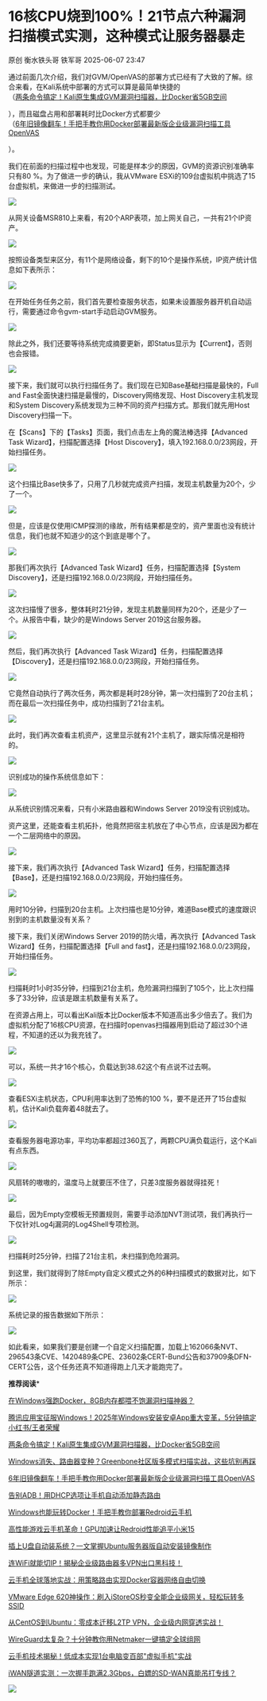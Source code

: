 #  16核CPU烧到100%！21节点六种漏洞扫描模式实测，这种模式让服务器暴走  
原创 衡水铁头哥  铁军哥   2025-06-07 23:47  
  
通过前面几次介绍，我们对GVM/OpenVAS的部署方式已经有了大致的了解。综合来看，在Kali系统中部署的方式可以算是最简单快捷的  
（[两条命令搞定！Kali原生集成GVM漏洞扫描器，比Docker省5GB空间](https://mp.weixin.qq.com/s?__biz=MzI4NjAzMTk3MA==&mid=2458860668&idx=1&sn=197d36812e146c81964457d9a5c735c1&scene=21#wechat_redirect)  
  
），而且磁盘占用和部署耗时比Docker方式都要少  
（[6年旧镜像翻车！手把手教你用Docker部署最新版企业级漏洞扫描工具OpenVAS](https://mp.weixin.qq.com/s?__biz=MzI4NjAzMTk3MA==&mid=2458860633&idx=1&sn=5b6cc0f21b97d658225bc4e366ee3398&scene=21#wechat_redirect)  
  
）。  
  
我们在前面的扫描过程中也发现，可能是样本少的原因，GVM的资源识别准确率只有80 %。为了做进一步的确认，我从VMware ESXi的109台虚拟机中挑选了15台虚拟机，来做进一步的扫描测试。  
  
![](https://mmbiz.qpic.cn/sz_mmbiz_png/5fL4uXAOMM45oYjKwib7brzQm7mOzibNd5j8X1xClWaOO5JTIUkHGlfUQA3FdhQIR32tdm9ZVo4EDeEMecH6qz5A/640?wx_fmt=png "")  
  
从网关设备MSR810上来看，有20个ARP表项，加上网关自己，一共有21个IP资产。  
  
![](https://mmbiz.qpic.cn/sz_mmbiz_png/5fL4uXAOMM45oYjKwib7brzQm7mOzibNd5AMGCKIE3YgBvAP5qpRklyR9GjX9QHxgogpia3Hvg3LibnLNW8ekw5WKw/640?wx_fmt=png "")  
  
按照设备类型来区分，有11个是网络设备，剩下的10个是操作系统，IP资产统计信息如下表所示：  
  
![](https://mmbiz.qpic.cn/sz_mmbiz_png/5fL4uXAOMM45oYjKwib7brzQm7mOzibNd5eYlTGHKMoeuv880Wxse2vrmHDjR6LlBBTicqtDnDW9Es6z3NpwqbTEw/640?wx_fmt=png "")  
  
在开始任务任务之前，我们首先要检查服务状态，如果未设置服务器开机自动运行，需要通过命令gvm-start手动启动GVM服务。  
  
![](https://mmbiz.qpic.cn/sz_mmbiz_png/5fL4uXAOMM45oYjKwib7brzQm7mOzibNd5HIT3V2ItVqmMbribria06fn7FquFfbXiaZ349ZMVVDjvictUgEMgibgiaicZQ/640?wx_fmt=png "")  
  
除此之外，我们还要等待系统完成摘要更新，即Status显示为【Current】，否则也会报错。  
  
![](https://mmbiz.qpic.cn/sz_mmbiz_png/5fL4uXAOMM45oYjKwib7brzQm7mOzibNd5JEibxmJElvdDO5RayQrF0bicMWicHIdQZGRUIbP04WaYxEGGXz1yBGyLg/640?wx_fmt=png "")  
  
接下来，我们就可以执行扫描任务了。我们现在已知Base基础扫描是最快的，Full and Fast全面快速扫描是最慢的，Discovery网络发现、Host Discovery主机发现和System Discovery系统发现为三种不同的资产扫描方式。那我们就先用Host Discovery扫描一下。  
  
在【Scans】下的【Tasks】页面，我们点击左上角的魔法棒选择【Advanced Task Wizard】，扫描配置选择【Host Discovery】，填入192.168.0.0/23网段，开始扫描任务。  
  
![](https://mmbiz.qpic.cn/sz_mmbiz_png/5fL4uXAOMM45oYjKwib7brzQm7mOzibNd5vO4L69TLw0tCfOdqDnFRkcNNnHyyvAg2NQ5cx1ukFXjAbUMomCw9qA/640?wx_fmt=png "")  
  
这个扫描比Base快多了，只用了几秒就完成资产扫描，发现主机数量为20个，少了一个。  
  
![](https://mmbiz.qpic.cn/sz_mmbiz_png/5fL4uXAOMM45oYjKwib7brzQm7mOzibNd5QKchASTWYibic6rBerzrP7u2ue8kXmu4MwS1nnkL6JqVD1tRibPicWBP4A/640?wx_fmt=png "")  
  
但是，应该是仅使用ICMP探测的缘故，所有结果都是空的，资产里面也没有统计信息，我们也就不知道少的这个到底是哪个了。  
  
![](https://mmbiz.qpic.cn/sz_mmbiz_png/5fL4uXAOMM45oYjKwib7brzQm7mOzibNd59jibuNE6SVD1XX2TB3x5ejjS2FHaLUDObPNlHnxuG2GP22DhW6OMA7Q/640?wx_fmt=png "")  
  
那我们再次执行【Advanced Task Wizard】任务，扫描配置选择【System Discovery】，还是扫描192.168.0.0/23网段，开始扫描任务。  
  
![](https://mmbiz.qpic.cn/sz_mmbiz_png/5fL4uXAOMM45oYjKwib7brzQm7mOzibNd5ksicT4t4FuPpeUESjeOP81fS8R3icQzLdgib436wmcL0bcEgkWy5PRTpw/640?wx_fmt=png "")  
  
这次扫描慢了很多，整体耗时21分钟，发现主机数量同样为20个，还是少了一个。从报告中看，缺少的是Windows Server 2019这台服务器。  
  
![](https://mmbiz.qpic.cn/sz_mmbiz_png/5fL4uXAOMM45oYjKwib7brzQm7mOzibNd5OFRV6VDS7FVBR9kg0MCdS4G43iavecUNzmI6TKdibhV13nCQQiahavtNA/640?wx_fmt=png "")  
  
然后，我们再次执行【Advanced Task Wizard】任务，扫描配置选择【Discovery】，还是扫描192.168.0.0/23网段，开始扫描任务。  
  
![](https://mmbiz.qpic.cn/sz_mmbiz_png/5fL4uXAOMM45oYjKwib7brzQm7mOzibNd5WSvy3BGj4KCPsOfpsRvTtChqce9OafYol0w8BpBR2eXReScsNY38Nw/640?wx_fmt=png "")  
  
它竟然自动执行了两次任务，两次都是耗时28分钟，第一次扫描到了20台主机；而在最后一次扫描任务中，成功扫描到了21台主机。  
  
![](https://mmbiz.qpic.cn/sz_mmbiz_png/5fL4uXAOMM45oYjKwib7brzQm7mOzibNd5OAYCGgDbggCNcjFG3mf75HG7JB7t10KEkbcRCcBaFRHFa2ox1SZR3A/640?wx_fmt=png "")  
  
此时，我们再次查看主机资产，这里显示就有21个主机了，跟实际情况是相符的。  
  
![](https://mmbiz.qpic.cn/sz_mmbiz_png/5fL4uXAOMM45oYjKwib7brzQm7mOzibNd5luNSA9dvx9ybgYKJ6cgb67s5UdTBaxEwfygWS9xKSpb86j8QAH6eqw/640?wx_fmt=png "")  
  
识别成功的操作系统信息如下：  
  
![](https://mmbiz.qpic.cn/sz_mmbiz_png/5fL4uXAOMM45oYjKwib7brzQm7mOzibNd58C44O14cvqHPGicItdakk5ibHJB1R48uPJLYvhF9u4gVFtKwQTPM3HhA/640?wx_fmt=png "")  
  
从系统识别情况来看，只有小米路由器和Windows Server 2019没有识别成功。  
  
资产这里，还能查看主机拓扑，他竟然把宿主机放在了中心节点，应该是因为都在一个二层网络中的原因。  
  
![](https://mmbiz.qpic.cn/sz_mmbiz_png/5fL4uXAOMM45oYjKwib7brzQm7mOzibNd5WcWR11mCRUhHFKatUIRU05hGouVeGWiawP3PCvLkLQEecpUibBGQ7yjg/640?wx_fmt=png "")  
  
接下来，我们再次执行【Advanced Task Wizard】任务，扫描配置选择【Base】，还是扫描192.168.0.0/23网段，开始扫描任务。  
  
![](https://mmbiz.qpic.cn/sz_mmbiz_png/5fL4uXAOMM45oYjKwib7brzQm7mOzibNd5M0lrXCrDWIJ8kLKDph2UDiced5cBT86s9eW3mdsX24EBdWYGsallwcA/640?wx_fmt=png "")  
  
用时10分钟，扫描到20台主机。上次扫描也是10分钟，难道Base模式的速度跟识别到的主机数量没有关系？  
  
接下来，我们关闭Windows Server 2019的防火墙，再次执行【Advanced Task Wizard】任务，扫描配置选择【Full and fast】，还是扫描192.168.0.0/23网段，开始扫描任务。  
  
![](https://mmbiz.qpic.cn/sz_mmbiz_png/5fL4uXAOMM45oYjKwib7brzQm7mOzibNd5bRbTGaRLiaruBZicuye1hYMCUYMUicrU2qmicKF4vZnLoSvNCBDlpibkP8Q/640?wx_fmt=png "")  
  
扫描耗时1小时35分钟，扫描到21台主机，危险漏洞扫描到了105个，比上次扫描多了33分钟，应该是跟主机数量有关系了。  
  
在资源占用上，可以看出Kali版本比Docker版本不知道高出多少倍去了。我们为虚拟机分配了16核CPU资源，在扫描时openvas扫描器用到启动了超过30个进程，不知道的还以为我充钱了。  
  
![](https://mmbiz.qpic.cn/sz_mmbiz_png/5fL4uXAOMM45oYjKwib7brzQm7mOzibNd5B8pe34rFH2TQcSR7RSsPO5nyo1YEJfRiaPCia24ehUHN7mrzI7bDsyUA/640?wx_fmt=png "")  
  
可以，系统一共才16个核心，负载达到38.62这个有点说不过去啊。  
  
![](https://mmbiz.qpic.cn/sz_mmbiz_png/5fL4uXAOMM45oYjKwib7brzQm7mOzibNd5bIrTAiaWliapwDoaYCgz9cSISPs2l3cpZGRrba4G6e7dpQIibLDr5HH5w/640?wx_fmt=png "")  
  
查看ESXi主机状态，CPU利用率达到了恐怖的100 %，要不是还开了15台虚拟机，估计Kali负载奔着48就去了。  
  
![](https://mmbiz.qpic.cn/sz_mmbiz_png/5fL4uXAOMM45oYjKwib7brzQm7mOzibNd57ggc0Z597DpWaUPZZDw9dicMKRAaibrEicrk5H4UiaV0Y6Pa8JwXnnic6kw/640?wx_fmt=png "")  
  
查看服务器电源功率，平均功率都超过360瓦了，两颗CPU满负载运行，这个Kali有点东西。  
  
![](https://mmbiz.qpic.cn/sz_mmbiz_png/5fL4uXAOMM45oYjKwib7brzQm7mOzibNd5p7Qm0TV5meYBaMHF4ibPNd2ibic5ERPL3p6huic1U7X5YVG8kszzIZWyrA/640?wx_fmt=png "")  
  
风扇转的嗷嗷的，温度马上就要压不住了，只差3度服务器就得挂死！  
  
![](https://mmbiz.qpic.cn/sz_mmbiz_png/5fL4uXAOMM45oYjKwib7brzQm7mOzibNd5BWCru4WSYf9ia2hDvnibgd7jzLic62EGpRjgLapmGibmicFOnBXL4rVQFjQ/640?wx_fmt=png "")  
  
最后，因为Empty空模板无预置规则，需要手动添加NVT测试项，我们再执行一下仅针对Log4j漏洞的Log4Shell专项检测。  
  
![](https://mmbiz.qpic.cn/sz_mmbiz_png/5fL4uXAOMM45oYjKwib7brzQm7mOzibNd57icZKqnDZGhtI7ShVrKYOkB7iaREf3jzc7nia3eWQRibicnpC85Ux3Bc21Q/640?wx_fmt=png "")  
  
扫描耗时25分钟，扫描了21台主机，未扫描到危险漏洞。  
  
到这里，我们就得到了除Empty自定义模式之外的6种扫描模式的数据对比，如下所示：  
  
![](https://mmbiz.qpic.cn/sz_mmbiz_png/5fL4uXAOMM45oYjKwib7brzQm7mOzibNd5paDon6SImibxa3AUHH9VNqIBibBaSnJdjlREGh5BzJEUvbmFFahOVsOQ/640?wx_fmt=png "")  
  
系统记录的报告数据如下所示：  
  
![](https://mmbiz.qpic.cn/sz_mmbiz_png/5fL4uXAOMM45oYjKwib7brzQm7mOzibNd50tg9htf18qLxoO66ia87aIvGJfdo3Vy0ibMQjicFA7fIZZDft4MSmnHeg/640?wx_fmt=png "")  
  
如此看来，如果我们要是创建一个自定义扫描配置，加载上162066条NVT、296543条CVE、1420489条CPE、23602条CERT-Bund公告和37909条DFN-CERT公告，这个任务还真不知道得跑上几天才能跑完了。  
  
  
**推荐阅读***  
  
[在Windows强跑Docker，8GB内存都喂不饱漏洞扫描神器？](https://mp.weixin.qq.com/s?__biz=MzI4NjAzMTk3MA==&mid=2458860603&idx=1&sn=3f138383a35ce7cfbe9c538da4af941e&scene=21#wechat_redirect)  
  
  
[腾讯应用宝征服Windows！2025年Windows安装安卓App重大变革，5分钟搞定小红书/王者荣耀](https://mp.weixin.qq.com/s?__biz=MzI4NjAzMTk3MA==&mid=2458860691&idx=1&sn=7718183c0955ce7d519084ee93686d01&scene=21#wechat_redirect)  
  
  
[两条命令搞定！Kali原生集成GVM漏洞扫描器，比Docker省5GB空间](https://mp.weixin.qq.com/s?__biz=MzI4NjAzMTk3MA==&mid=2458860668&idx=1&sn=197d36812e146c81964457d9a5c735c1&scene=21#wechat_redirect)  
  
  
[Windows消失、路由器变种？Greenbone社区版多模式扫描实战，这些坑别再踩](https://mp.weixin.qq.com/s?__biz=MzI4NjAzMTk3MA==&mid=2458860654&idx=1&sn=66263e79839a3587eeb55fbc6bff8012&scene=21#wechat_redirect)  
  
  
[6年旧镜像翻车！手把手教你用Docker部署最新版企业级漏洞扫描工具OpenVAS](https://mp.weixin.qq.com/s?__biz=MzI4NjAzMTk3MA==&mid=2458860633&idx=1&sn=5b6cc0f21b97d658225bc4e366ee3398&scene=21#wechat_redirect)  
  
  
[告别ADB！用DHCP选项让手机自动添加静态路由](https://mp.weixin.qq.com/s?__biz=MzI4NjAzMTk3MA==&mid=2458860514&idx=1&sn=c127b47f41e0d02b9dab6806ad72c4ad&scene=21#wechat_redirect)  
  
  
[Windows也能玩转Docker！手把手教你部署Redroid云手机](https://mp.weixin.qq.com/s?__biz=MzI4NjAzMTk3MA==&mid=2458860580&idx=1&sn=c038284c0081dbfa540f2196c2be6f76&scene=21#wechat_redirect)  
  
  
[高性能游戏云手机革命！GPU加速让Redroid性能追平小米15](https://mp.weixin.qq.com/s?__biz=MzI4NjAzMTk3MA==&mid=2458860530&idx=1&sn=4f8d8d70812910fcbd0b06ab0c67c6d7&scene=21#wechat_redirect)  
  
  
[插上U盘自动装系统？一文掌握Ubuntu服务器版自动安装镜像制作](https://mp.weixin.qq.com/s?__biz=MzI4NjAzMTk3MA==&mid=2458860448&idx=1&sn=d833cc7414ffcec71297ae6bdbbea30b&scene=21#wechat_redirect)  
  
  
[连WiFi就能切IP！揭秘企业级路由器多VPN出口黑科技！](https://mp.weixin.qq.com/s?__biz=MzI4NjAzMTk3MA==&mid=2458860446&idx=1&sn=d148fbab56322f0bba7718cd01f7a718&scene=21#wechat_redirect)  
  
  
[云手机全球落地实战：用策略路由实现Docker容器网络自由切换](https://mp.weixin.qq.com/s?__biz=MzI4NjAzMTk3MA==&mid=2458860475&idx=1&sn=72dfa0a56b4933983a556344dbea9013&scene=21#wechat_redirect)  
  
  
[VMware Edge 620神操作：刷入iStoreOS秒变全能企业级网关，轻松玩转多SSID](https://mp.weixin.qq.com/s?__biz=MzI4NjAzMTk3MA==&mid=2458860498&idx=1&sn=a7d5a9717e9955aacd23df1d90c0e709&scene=21#wechat_redirect)  
  
  
[从CentOS到Ubuntu：零成本迁移L2TP VPN，企业级内网穿透实战！](https://mp.weixin.qq.com/s?__biz=MzI4NjAzMTk3MA==&mid=2458860373&idx=1&sn=585ad234cc85b93a8c7352c1d13099f4&scene=21#wechat_redirect)  
  
  
[WireGuard太复杂？十分钟教你用Netmaker一键搞定全球组网](https://mp.weixin.qq.com/s?__biz=MzI4NjAzMTk3MA==&mid=2458860200&idx=1&sn=02207649d81cd9a38e595c792d616a81&scene=21#wechat_redirect)  
  
  
[云手机技术揭秘！低成本实现1台电脑变百部"虚拟手机"实战](https://mp.weixin.qq.com/s?__biz=MzI4NjAzMTk3MA==&mid=2458860286&idx=1&sn=a2051493387a022382f18716b2eeba5f&scene=21#wechat_redirect)  
  
  
[iWAN隧道实测：一次握手跑满2.3Gbps，白嫖的SD-WAN真能吊打专线？](https://mp.weixin.qq.com/s?__biz=MzI4NjAzMTk3MA==&mid=2458860028&idx=1&sn=e019aed0fb43e4971fc62c058da849b2&scene=21#wechat_redirect)  
  
![](https://mmbiz.qpic.cn/mmbiz_jpg/5fL4uXAOMM7kUuIMJ8JGRicTGrVN3LAad2qWVLSLkZvOL0KSCibicfllib6L4g7Clp5vaZUhAgWoiahdV3kAHa2Wk6A/640?wx_fmt=jpeg "")  
  
  
